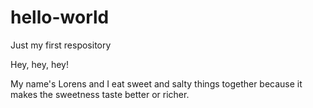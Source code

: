 # hello-world
Just my first respository

Hey, hey, hey!

My name's Lorens and I eat sweet and salty things together because it makes the sweetness taste better or richer.
